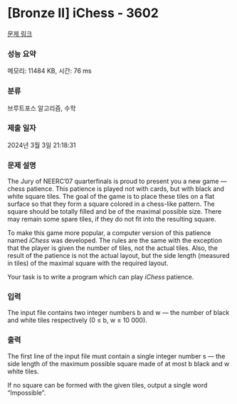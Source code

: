 # [Bronze II] iChess - 3602 

[문제 링크](https://www.acmicpc.net/problem/3602) 

### 성능 요약

메모리: 11484 KB, 시간: 76 ms

### 분류

브루트포스 알고리즘, 수학

### 제출 일자

2024년 3월 3일 21:18:31

### 문제 설명

<p>The Jury of NEERC’07 quarterfinals is proud to present you a new game — chess patience. This patience is played not with cards, but with black and white square tiles. The goal of the game is to place these tiles on a flat surface so that they form a square colored in a chess-like pattern. The square should be totally filled and be of the maximal possible size. There may remain some spare tiles, if they do not fit into the resulting square.</p>

<p>To make this game more popular, a computer version of this patience named <em>iChess</em> was developed. The rules are the same with the exception that the player is given the number of tiles, not the actual tiles. Also, the result of the patience is not the actual layout, but the side length (measured in tiles) of the maximal square with the required layout.</p>

<p>Your task is to write a program which can play <em>iChess</em> patience.</p>

### 입력 

 <p>The input file contains two integer numbers b and w — the number of black and white tiles respectively (0 ≤ b, w ≤ 10 000).</p>

### 출력 

 <p>The first line of the input file must contain a single integer number s — the side length of the maximum possible square made of at most b black and w white tiles.</p>

<p>If no square can be formed with the given tiles, output a single word “Impossible”.</p>


